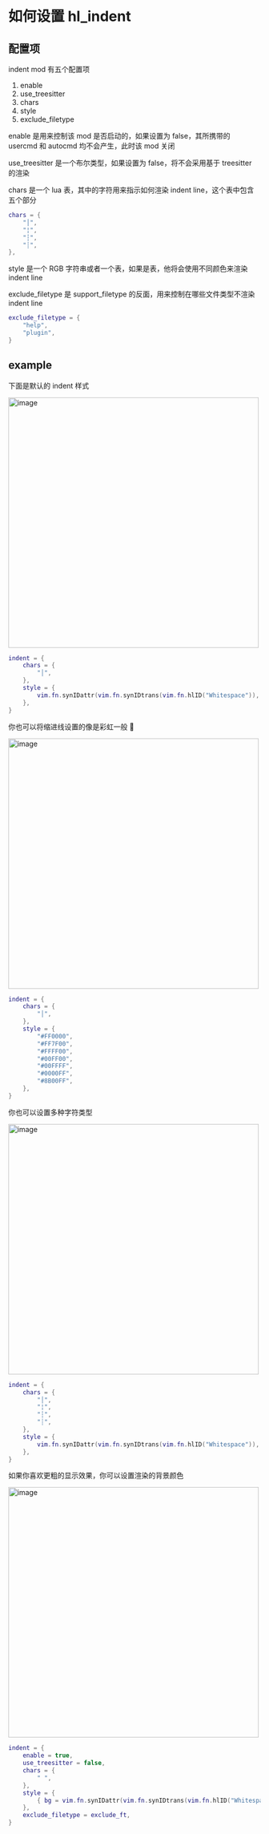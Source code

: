 # 如何设置 hl_indent

## 配置项

indent mod 有五个配置项

1. enable
2. use_treesitter
3. chars
4. style
5. exclude_filetype

enable 是用来控制该 mod 是否启动的，如果设置为 false，其所携带的 usercmd 和 autocmd 均不会产生，此时该 mod 关闭

use_treesitter 是一个布尔类型，如果设置为 false，将不会采用基于 treesitter 的渲染

chars 是一个 lua 表，其中的字符用来指示如何渲染 indent line，这个表中包含五个部分

```lua
chars = {
    "│",
    "¦",
    "┆",
    "┊",
},
```

style 是一个 RGB 字符串或者一个表，如果是表，他将会使用不同颜色来渲染 indent line

exclude_filetype 是 support_filetype 的反面，用来控制在哪些文件类型不渲染 indent line

```lua
exclude_filetype = {
    "help",
    "plugin",
}
```

## example

下面是默认的 indent 样式

<img width="500" alt="image" src="https://raw.githubusercontent.com/shellRaining/img/main/2302/23_hlchunk1.png">

```lua
indent = {
    chars = {
        "│",
    },
    style = {
        vim.fn.synIDattr(vim.fn.synIDtrans(vim.fn.hlID("Whitespace")), "fg", "gui"),
    },
}
```

你也可以将缩进线设置的像是彩虹一般 🌈

<img width="500" alt="image" src="https://raw.githubusercontent.com/shellRaining/img/main/2302/23_hlchunk2.png">

```lua
indent = {
    chars = {
        "│",
    },
    style = {
        "#FF0000",
        "#FF7F00",
        "#FFFF00",
        "#00FF00",
        "#00FFFF",
        "#0000FF",
        "#8B00FF",
    },
}
```

你也可以设置多种字符类型

<img width="500" alt="image" src="https://raw.githubusercontent.com/shellRaining/img/main/2303/01_hlchunk5.png">

```lua
indent = {
    chars = {
        "│",
        "¦",
        "┆",
        "┊",
    },
    style = {
        vim.fn.synIDattr(vim.fn.synIDtrans(vim.fn.hlID("Whitespace")), "fg", "gui"),
    },
}
```

如果你喜欢更粗的显示效果，你可以设置渲染的背景颜色

<img width="500" alt="image" src="https://raw.githubusercontent.com/shellRaining/img/main/2303/13_hlindent_bg.png">

```lua
indent = {
    enable = true,
    use_treesitter = false,
    chars = {
        " ",
    },
    style = {
        { bg = vim.fn.synIDattr(vim.fn.synIDtrans(vim.fn.hlID("Whitespace")), "fg", "gui") },
    },
    exclude_filetype = exclude_ft,
}
```
